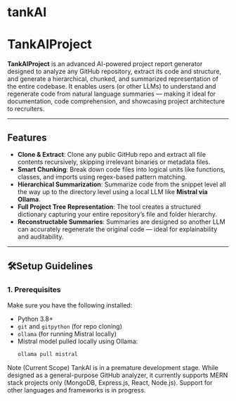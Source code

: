 # tankAI
# TankAIProject

**TankAIProject** is an advanced AI-powered project report generator designed to analyze any GitHub repository, extract its code and structure, and generate a hierarchical, chunked, and summarized representation of the entire codebase. It enables users (or other LLMs) to understand and regenerate code from natural language summaries — making it ideal for documentation, code comprehension, and showcasing project architecture to recruiters.

---

##  Features

- **Clone & Extract**: Clone any public GitHub repo and extract all file contents recursively, skipping irrelevant binaries or metadata files.
-  **Smart Chunking**: Break down code files into logical units like functions, classes, and imports using regex-based pattern matching.
- **Hierarchical Summarization**: Summarize code from the snippet level all the way up to the directory level using a local LLM like **Mistral via Ollama**.
- **Full Project Tree Representation**: The tool creates a structured dictionary capturing your entire repository’s file and folder hierarchy.
- **Reconstructable Summaries**: Summaries are designed so another LLM can accurately regenerate the original code — ideal for explainability and auditability.

---

## 🛠Setup Guidelines

### 1. Prerequisites

Make sure you have the following installed:

- Python 3.8+
- `git` and `gitpython` (for repo cloning)
- `ollama` (for running Mistral locally)
- Mistral model pulled locally using Ollama:  
  ```bash
  ollama pull mistral


Note (Current Scope)
TankAI is in a premature development stage. While designed as a general-purpose GitHub analyzer, it currently supports MERN stack projects only (MongoDB, Express.js, React, Node.js). Support for other languages and frameworks is in progress.
